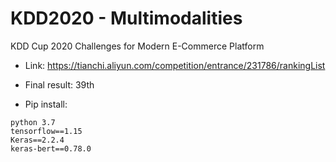 # KDD2020 - Multimodalities
KDD Cup 2020 Challenges for Modern E-Commerce Platform
- Link: https://tianchi.aliyun.com/competition/entrance/231786/rankingList
- Final result: 39th

- Pip install:
```
python 3.7
tensorflow==1.15
Keras==2.2.4
keras-bert==0.78.0
```
